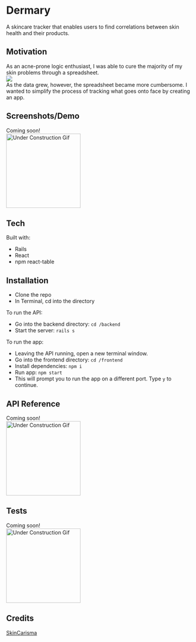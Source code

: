 # Dermary
A skincare tracker that enables users to find correlations between skin health and their products.

## Motivation
As an acne-prone logic enthusiast, I was able to cure the majority of my skin problems through a spreadsheet. </br>
<img src="spreadsheet_demo.gif" /> </br>
As the data grew, however, the spreadsheet became more cumbersome. I wanted to simplify the process of tracking what goes onto face by creating an app.

## Screenshots/Demo
Coming soon! </br>
<img src="https://gifimage.net/wp-content/uploads/2017/10/construction-gif-2.gif" alt="Under Construction Gif" width="200" />

## Tech
Built with:
* Rails
* React
* npm react-table

## Installation
* Clone the repo
* In Terminal, cd into the directory

To run the API:
* Go into the backend directory: `cd /backend`
* Start the server: `rails s`

To run the app:
* Leaving the API running, open a new terminal window.
* Go into the frontend directory: `cd /frontend`
* Install dependencies: `npm i`
* Run app: `npm start`
* This will prompt you to run the app on a different port. Type `y` to continue.

## API Reference
Coming soon! </br>
<img src="https://gifimage.net/wp-content/uploads/2017/10/construction-gif-2.gif" alt="Under Construction Gif" width="200" />

## Tests
Coming soon! </br>
<img src="https://gifimage.net/wp-content/uploads/2017/10/construction-gif-2.gif" alt="Under Construction Gif" width="200" />

## Credits
[SkinCarisma](http://www.skincarisma.com)

